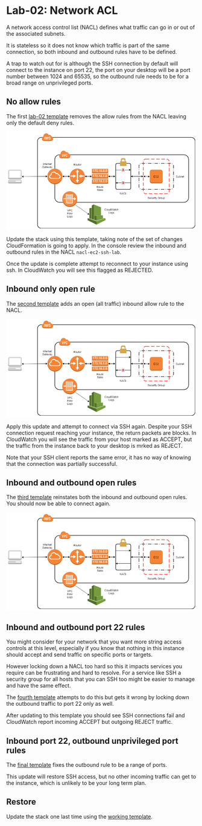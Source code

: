 # Lab-02: Network ACL

A network access control list (NACL) defines what traffic can go in or out of
the associated subnets.

It is stateless so it does not know which traffic is part of the same 
connection, so both inbound and outbound rules have to be defined.

A trap to watch out for is although the SSH connection by default will
connect to the instance on port 22, the port on your desktop will be a port
number between 1024 and 65535, so the outbound rule needs to be for a broad
range on unprivileged ports. 

## No allow rules

The first [lab-02 template](lab-02-a.yaml) removes the allow rules from the
NACL leaving only the default deny rules.

![](lab-02-a-NACL.png)

Update the stack using this template, taking note of the set of changes
CloudFormation is going to apply. In the console review the inbound
and outbound rules in the NACL `nacl-ec2-ssh-lab`.

Once the update is complete attempt to reconnect to your instance using
ssh. In CloudWatch you will see this flagged as REJECTED.


## Inbound only open rule

The [second template](lab-02-b.yaml) adds an open (all traffic) inbound
allow rule to the NACL. 

![](lab-02-b-NACL.png)

Apply this update and attempt to connect via SSH again. Despite your
SSH connection request reaching your instance, the return packets are
blocks. In CloudWatch you will see the traffic from your host marked as
ACCEPT, but the traffic from the instance back to your desktop is mrked
as REJECT.

Note that your SSH client reports the same error, it has no way of
knowing that the connection was partially successful.


## Inbound and outbound open rules

The [third template](lab-02-c.yaml) reinstates both the inbound and
outbound open rules. You should now be able to connect again.

![](../lab-01/lab-01-network.png)

## Inbound and outbound port 22 rules

You might consider for your network that you want more string access
controls at this level, especially if you know that nothing in this
instance should accept and send traffic on specific ports or targets.

However locking down a NACL too hard so this it impacts services you
require can be frustrating and hard to resolve. For a service like SSH
a security group for all hosts that you can SSH too might be easier
to manage and have the same effect.

The [fourth template](lab-02-d.yaml) attempts to do this but gets it
wrong by locking down the outbound traffic to port 22 only as well.

After updating to this template you should see SSH connections fail
and CloudWatch report incoming ACCEPT but outgoing REJECT traffic.


## Inbound port 22, outbound unprivileged port rules

The [final template](lab-02-e.yaml) fixes the outbound rule to be a
range of ports.

This update will restore SSH access, but no other incoming traffic
can get to the instance, which is unlikely to be your long term
plan.

## Restore

Update the stack one last time using the [working template](../lab-01/lab-01.yaml).

